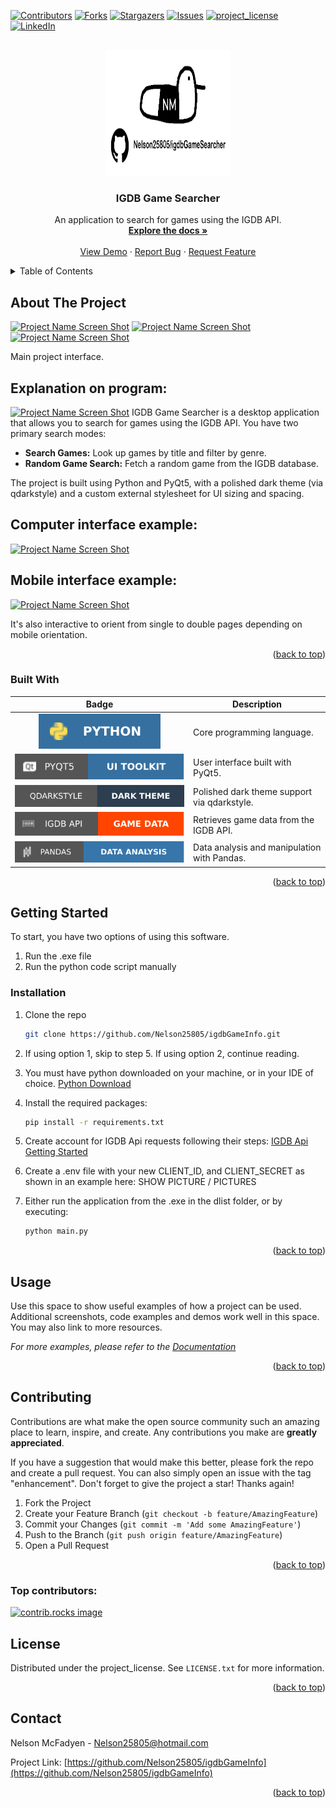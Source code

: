<!-- Improved compatibility of back to top link: See: https://github.com/othneildrew/Best-README-Template/pull/73 -->
<a id="readme-top"></a>

<!-- PROJECT SHIELDS -->
<!--
*** I'm using markdown "reference style" links for readability.
*** Reference links are enclosed in brackets [ ] instead of parentheses ( ).
*** See the bottom of this document for the declaration of the reference variables
*** for contributors-url, forks-url, etc. This is an optional, concise syntax you may use.
*** https://www.markdownguide.org/basic-syntax/#reference-style-links
-->
[![Contributors][contributors-shield]][contributors-url]
[![Forks][forks-shield]][forks-url]
[![Stargazers][stars-shield]][stars-url]
[![Issues][issues-shield]][issues-url]
[![project_license][license-shield]][license-url]
[![LinkedIn][linkedin-shield]][linkedin-url]

<!-- PROJECT LOGO -->
<br />
<div align="center">
  <a href="https://github.com/Nelson25805/igdbGameInfo">
    <img src="GithubImages/logo.png" alt="Logo" width="200" height="200">
  </a>

<h3 align="center">IGDB Game Searcher</h3>



  <p align="center">
    An application to search for games using the IGDB API.
    <br />
    <a href="https://github.com/Nelson25805/igdbGameInfo"><strong>Explore the docs »</strong></a>
    <br />
    <br />
    <a href="https://github.com/Nelson25805/igdbGameInfo">View Demo</a>
    &middot;
    <a href="https://github.com/Nelson25805/igdbGameInfo/issues/new?labels=bug&template=bug-report---.md">Report Bug</a>
    &middot;
    <a href="https://github.com/Nelson25805/igdbGameInfo/issues/new?labels=enhancement&template=feature-request---.md">Request Feature</a>
  </p>
</div>

<!-- TABLE OF CONTENTS -->
<details>
  <summary>Table of Contents</summary>
  <ol>
    <li>
      <a href="#about-the-project">About The Project</a>
      <ul>
        <li><a href="#built-with">Built With</a></li>
      </ul>
    </li>
    <li>
      <a href="#getting-started">Getting Started</a>
      <ul>
        <li><a href="#installation">Installation</a></li>
      </ul>
    </li>
    <li><a href="#usage">Usage</a></li>
    <!-- <li><a href="#roadmap">Roadmap</a></li> -->
    <li><a href="#contributing">Contributing</a></li>
    <li><a href="#license">License</a></li>
    <li><a href="#contact">Contact</a></li>
  </ol>
</details>



<!-- ABOUT THE PROJECT -->
## About The Project

[![Project Name Screen Shot][project-screenshot]](https://example.com)
[![Project Name Screen Shot][project-screenshotTest]](https://example.com)
[![Project Name Screen Shot][project-screenshotTest2]](https://example.com)

Main project interface.


## Explanation on program:
[![Project Name Screen Shot][project-screenshot2]](https://example.com)
IGDB Game Searcher is a desktop application that allows you to search for games using the IGDB API. You have two primary search modes:
- **Search Games:** Look up games by title and filter by genre.
- **Random Game Search:** Fetch a random game from the IGDB database.

The project is built using Python and PyQt5, with a polished dark theme (via qdarkstyle) and a custom external stylesheet for UI sizing and spacing.

## Computer interface example:
[![Project Name Screen Shot][project-screenshot3]](https://example.com)

## Mobile interface example:
[![Project Name Screen Shot][project-screenshot4]](https://example.com)

It's also interactive to orient from single to double pages depending on mobile orientation.

<p align="right">(<a href="#readme-top">back to top</a>)</p>


  ### Built With

| Badge | Description |
|:-----:|-------------|
| [![Python](GithubImages/pythonShield.svg)][Python-url] | Core programming language. |
| [![PyQt5](GithubImages/pyqt5Shield.svg)][PyQt5-url] | User interface built with PyQt5. |
| [![qdarkstyle](GithubImages/qDarkStyleShield.svg)][qdarkstyle-url] | Polished dark theme support via qdarkstyle. |
| [![IGDB API](GithubImages/igdbApiShield.svg)][igdb-api-url] | Retrieves game data from the IGDB API. |
| [![Pandas](GithubImages/pandasShield.svg)][pandas-url] | Data analysis and manipulation with Pandas. |


<p align="right">(<a href="#readme-top">back to top</a>)</p>


<!-- GETTING STARTED -->
## Getting Started

To start, you have two options of using this software.
1) Run the .exe file
2) Run the python code script manually

### Installation

1. Clone the repo
   ```sh
   git clone https://github.com/Nelson25805/igdbGameInfo.git
   ```
   
2. If using option 1, skip to step 5.
   If using option 2, continue reading.
   
3. You must have python downloaded on your machine, or in your IDE of choice.
   [Python Download](https://www.python.org/downloads/)

4. Install the required packages:
   ```sh
   pip install -r requirements.txt
   ```
   
5. Create account for IGDB Api requests following their steps:
   [IGDB Api Getting Started](https://api-docs.igdb.com/#getting-started)

7. Create a .env file with your new CLIENT_ID, and CLIENT_SECRET as shown in an example here:
   SHOW PICTURE / PICTURES

8. Either run the application from the .exe in the dlist folder, or by executing:
    ```sh
   python main.py
   ```

<p align="right">(<a href="#readme-top">back to top</a>)</p>



<!-- USAGE EXAMPLES -->
## Usage

Use this space to show useful examples of how a project can be used. Additional screenshots, code examples and demos work well in this space. You may also link to more resources.

_For more examples, please refer to the [Documentation](https://example.com)_

<p align="right">(<a href="#readme-top">back to top</a>)</p>



<!-- ROADMAP -->
<!--
## Roadmap

- [ ] Feature 1
- [ ] Feature 2
- [ ] Feature 3
    - [ ] Nested Feature

See the [open issues](https://github.com/Nelson25805/igdbGameInfo/issues) for a full list of proposed features (and known issues).

<p align="right">(<a href="#readme-top">back to top</a>)</p>
-->



<!-- CONTRIBUTING -->
## Contributing

Contributions are what make the open source community such an amazing place to learn, inspire, and create. Any contributions you make are **greatly appreciated**.

If you have a suggestion that would make this better, please fork the repo and create a pull request. You can also simply open an issue with the tag "enhancement".
Don't forget to give the project a star! Thanks again!

1. Fork the Project
2. Create your Feature Branch (`git checkout -b feature/AmazingFeature`)
3. Commit your Changes (`git commit -m 'Add some AmazingFeature'`)
4. Push to the Branch (`git push origin feature/AmazingFeature`)
5. Open a Pull Request

<p align="right">(<a href="#readme-top">back to top</a>)</p>

### Top contributors:

<a href="https://github.com/Nelson25805/igdbGameInfo/graphs/contributors">
  <img src="https://contrib.rocks/image?repo=Nelson25805/igdbGameInfo" alt="contrib.rocks image" />
</a>



<!-- LICENSE -->
## License

Distributed under the project_license. See `LICENSE.txt` for more information.

<p align="right">(<a href="#readme-top">back to top</a>)</p>



<!-- CONTACT -->
## Contact

Nelson McFadyen <!-- - [@twitter_handle](https://twitter.com/twitter_handle) --> - Nelson25805@hotmail.com

Project Link: [https://github.com/Nelson25805/igdbGameInfo](https://github.com/Nelson25805/igdbGameInfo)

<p align="right">(<a href="#readme-top">back to top</a>)</p>


<!-- MARKDOWN LINKS & IMAGES -->
<!-- https://www.markdownguide.org/basic-syntax/#reference-style-links -->
[contributors-shield]: https://img.shields.io/github/contributors/Nelson25805/igdbGameInfo.svg?style=for-the-badge
[contributors-url]: https://github.com/Nelson25805/igdbGameInfo/graphs/contributors
[forks-shield]: https://img.shields.io/github/forks/Nelson25805/igdbGameInfo.svg?style=for-the-badge
[forks-url]: https://github.com/Nelson25805/igdbGameInfo/network/members
[stars-shield]: https://img.shields.io/github/stars/Nelson25805/igdbGameInfo.svg?style=for-the-badge
[stars-url]: https://github.com/Nelson25805/igdbGameInfo/stargazers
[issues-shield]: https://img.shields.io/github/issues/Nelson25805/igdbGameInfo.svg?style=for-the-badge
[issues-url]: https://github.com/Nelson25805/igdbGameInfo/issues
[license-shield]: https://img.shields.io/github/license/Nelson25805/igdbGameInfo.svg?style=for-the-badge
[license-url]: https://github.com/Nelson25805/igdbGameInfo/blob/master/LICENSE.txt
[linkedin-shield]: https://img.shields.io/badge/-LinkedIn-black.svg?style=for-the-badge&logo=linkedin&colorB=555
[linkedin-url]: https://linkedin.com/in/linkedin_username

[project-Image]: GithubImages/projectImage.png

[project-screenshot]: GithubImages/mainScreen.png
[project-screenshotTest]: GithubImages/mainScreenTest.png
[project-screenshotTest2]: GithubImages/mainScreenTest2.png
[project-screenshot2]: GithubImages/flipbookBeforeAfter.png
[project-screenshot3]: GithubImages/flipbookComputerExample.gif
[project-screenshot4]: GithubImages/flipbookMobileExample.gif

[Python-url]: https://www.python.org/downloads/
[PyQt5-url]: https://pypi.org/project/PyQt5/
[qdarkstyle-url]: https://pypi.org/project/QDarkStyle/
[igdb-api-url]: https://api-docs.igdb.com/
[pandas-url]: https://pandas.pydata.org/

[Python]: https://img.shields.io/badge/python-3670A0?style=for-the-badge&logo=python&logoColor=ffdd54
[Python-url]: https://www.python.org/downloads/
[Tkinter]: https://img.shields.io/badge/Tkinter-8.6-green
[Tkinter-url]: https://docs.python.org/3/library/tkinter.html


[JQuery.com]: https://img.shields.io/badge/jQuery-0769AD?style=for-the-badge&logo=jquery&logoColor=white
[JQuery-url]: https://jquery.com 
